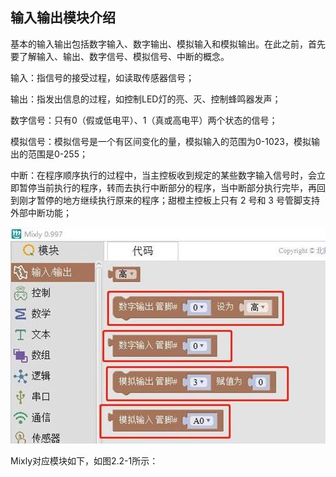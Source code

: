 ## 输入输出模块介绍

基本的输入输出包括数字输入、数字输出、模拟输入和模拟输出。在此之前，首先要了解输入、输出、数字信号、模拟信号、中断的概念。

输入：指信号的接受过程，如读取传感器信号；

输出：指发出信息的过程，如控制LED灯的亮、灭、控制蜂鸣器发声；

数字信号：只有0（假或低电平）、1（真或高电平）两个状态的信号；

模拟信号：模拟信号是一个有区间变化的量，模拟输入的范围为0-1023，模拟输出的范围是0-255；

中断：在程序顺序执行的过程中，当主控板收到规定的某些数字输入信号时，会立即暂停当前执行的程序，转而去执行中断部分的程序，当中断部分执行完毕，再回到刚才暂停的地方继续执行原来的程序；甜橙主控板上只有 2 号和 3 号管脚支持外部中断功能；


![图2.2-1](/assets/image072.jpg) 

Mixly对应模块如下，如图2.2-1所示：



